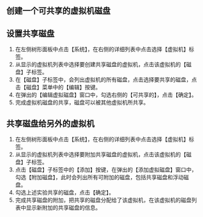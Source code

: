 ## 创建一个可共享的虚拟机磁盘

## 设置共享磁盘

1. 在左侧树形面板中点击【系统】，在右侧的详细列表中点击选择【虚拟机】标签。
1. 从显示的虚拟机列表中选择要创建共享磁盘的虚拟机，点击该虚拟机的【磁盘】子标签。
1. 在【磁盘】子标签中，会列出虚拟机的所有磁盘，点击选择要共享的磁盘，点击【磁盘】菜单中的【编辑】按键。
1. 在弹出的【编辑虚拟磁盘】窗口中，勾选右侧的【可共享的】，点击【确定】。
1. 完成虚拟机磁盘的共享，磁盘可以被其他虚拟机所共享。

## 共享磁盘给另外的虚拟机

1. 在左侧树形面板中点击【系统】，在右侧的详细列表中点击选择【虚拟机】标签。
1. 从显示的虚拟机列表中选择要附加共享磁盘的虚拟机，点击该虚拟机的【磁盘】子标签。
1. 点击【磁盘】子标签中的【添加】按键，在弹出的【添加虚拟磁盘】窗口中，勾选【附加磁盘】，此时会列出所有可附加的磁盘，包括共享磁盘和浮动磁盘。
1. 勾选上述实验共享的磁盘，点击【确定】。
1. 完成共享磁盘的附加，把共享的磁盘分配给了该虚拟机，在该虚拟机的磁盘列表中显示新附加的共享磁盘的信息。
